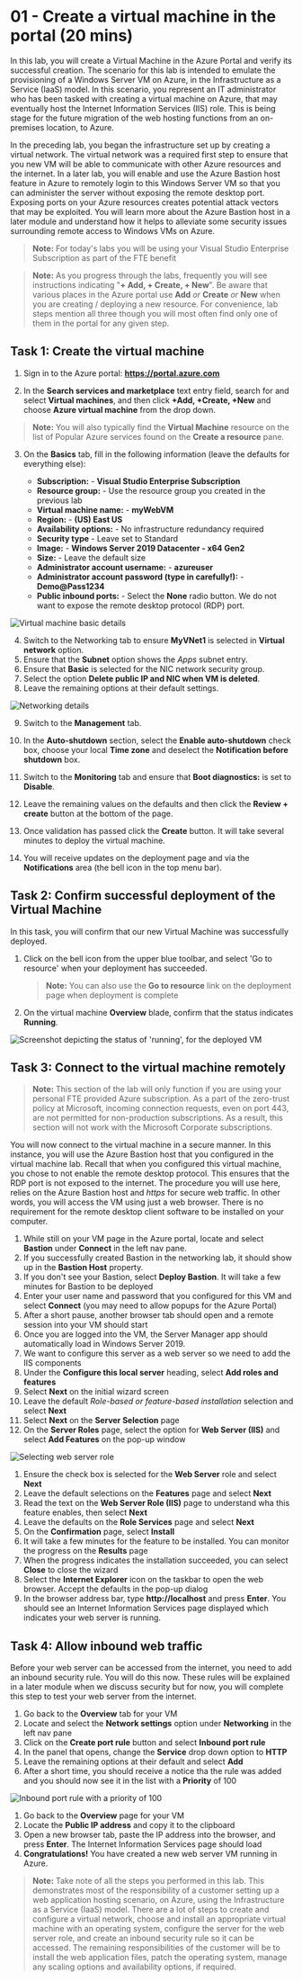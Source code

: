 # 01 - Create a virtual machine in the portal (20 mins)

In this lab, you will create a Virtual Machine in the Azure Portal and verify its successful creation. The scenario for this lab is intended to emulate the provisioning of a Windows Server VM on Azure, in the Infrastructure as a Service (IaaS) model. In this scenario, you represent an IT administrator who has been tasked with creating a virtual machine on Azure, that may eventually host the Internet Information Services (IIS) role. This is being stage for the future migration of the web hosting functions from an on-premises location, to Azure.

In the preceding lab, you began the infrastructure set up by creating a virtual network. The virtual network was a required first step to ensure that you new VM will be able to communicate with other Azure resources and the internet. In a later lab, you will enable and use the Azure Bastion host feature in Azure to remotely login to this Windows Server VM so that you can administer the server without exposing the remote desktop port.  Exposing ports on your Azure resources creates potential attack vectors that may be exploited. You will learn more about the Azure Bastion host in a later module and understand how it helps to alleviate some security issues surrounding remote access to Windows VMs on Azure.

> __Note:__
> For today's labs you will be using your Visual Studio Enterprise Subscription as part of the FTE benefit

> __Note:__
> As you progress through the labs, frequently you will see instructions indicating "**+ Add, + Create, + New**". Be aware that various places in the Azure portal use **Add** *or* **Create** *or* **New** when you are creating / deploying a new resource. For convenience,  lab steps mention all three though you will most often find only one of them in the portal for any given step.

## Task 1: Create the virtual machine 

1. Sign in to the Azure portal: **https://portal.azure.com**

2. In the **Search services and marketplace** text entry field, search for and select **Virtual machines**, and then click **+Add, +Create, +New** and choose **Azure virtual machine** from the drop down.

> __Note:__
> You will also typically find the **Virtual Machine** resource on the list of Popular Azure services found on the **Create a resource** pane.

3. On the **Basics** tab, fill in the following information (leave the defaults for everything else):

    - **Subscription:** - **Visual Studio Enterprise Subscription**
    - **Resource group:** - Use the resource group you created in the previous lab
    - **Virtual machine name:**  - **myWebVM**
    - **Region:** - **(US) East US**
    - **Availability options:**  - No infrastructure redundancy required
    - **Security type** - Leave set to Standard
    - **Image:**  - **Windows Server 2019 Datacenter - x64 Gen2**
    - **Size:**  - Leave the default size
    - **Administrator account username:** - **azureuser** 
    - **Administrator account password (type in carefully!):**  - **Demo@Pass1234**
    - **Public inbound ports:**  - Select the **None** radio button. We do not want to expose the remote desktop protocol (RDP) port.

![Virtual machine basic details](img/vm-basics.png)

4. Switch to the Networking tab to ensure **MyVNet1** is selected in **Virtual network** option.
1. Ensure that the **Subnet** option shows the *Apps* subnet entry.
1. Ensure that **Basic** is selected for the NIC network security group.
1. Select the option **Delete public IP and NIC when VM is deleted**.
1. Leave the remaining options at their default settings.

![Networking details](img/network-details.png)

9. Switch to the **Management** tab.
1. In the **Auto-shutdown** section, select the **Enable auto-shutdown** check box, choose your local **Time zone**  and deselect the **Notification before shutdown** box.

1. Switch to the **Monitoring** tab and ensure that **Boot diagnostics:**  is set to **Disable**.

1. Leave the remaining values on the defaults and then click the **Review + create** button at the bottom of the page.

1. Once validation has passed click the **Create** button. It will take several minutes to deploy the virtual machine.

1. You will receive updates on the deployment page and via the **Notifications** area (the bell icon in the top menu bar).

## Task 2: Confirm successful deployment of the Virtual Machine

In this task, you will confirm that our new Virtual Machine was successfully deployed.

1. Click on the bell icon from the upper blue toolbar, and select 'Go to resource' when your deployment has succeeded.

    > __Note:__  You can also use the **Go to resource** link on the deployment page when deployment is complete

2. On the virtual machine **Overview** blade, confirm that the status indicates **Running**.

![Screenshot depicting the status of 'running', for the deployed VM](img/running-vm.png)

## Task 3: Connect to the virtual machine remotely

> __Note:__ This section of the lab will only function if you are using your personal FTE provided Azure subscription. As a part of the zero-trust policy at Microsoft, incoming connection requests, even on port 443, are not permitted for non-production subscriptions. As a result, this section will not work with the Microsoft Corporate subscriptions.

You will now connect to the virtual machine in a secure manner. In this instance, you will use the Azure Bastion host that you configured in the virtual machine lab. Recall that when you configured this virtual machine, you chose to not enable the remote desktop protocol. This ensures that the RDP port is not exposed to the internet. The procedure you will use here, relies on the Azure Bastion host and *https* for secure web traffic. In other words, you will access the VM using just a web browser. There is no requirement for the remote desktop client software to be installed on your computer.

1. While still on your VM page in the Azure portal, locate and select **Bastion** under **Connect** in the left nav pane.
1. If you successfully created Bastion in the networking lab, it should show up in the **Bastion Host** property.
1. If you don't see your Bastion, select **Deploy Bastion**. It will take a few minutes for Bastion to be deployed
1. Enter your user name and password that you configured for this VM and select **Connect** (you may need to allow popups for the Azure Portal)
1. After a short pause, another browser tab should open and a remote session into your VM should start
1. Once you are logged into the VM, the Server Manager app should automatically load in Windows Server 2019.
1. We want to configure this server as a web server so we need to add the IIS components
1. Under the **Configure this local server** heading, select **Add roles and features**
1. Select **Next** on the initial wizard screen
1. Leave the default *Role-based or feature-based installation* selection and select **Next**
1. Select **Next** on the **Server Selection** page
1. On the **Server Roles** page, select the option for **Web Server (IIS)** and select **Add Features** on the pop-up window

![Selecting web server role](img/web-server.png)

1. Ensure the check box is selected for the **Web Server** role and select **Next**
1. Leave the default selections on the **Features** page and select **Next**
1. Read the text on the **Web Server Role (IIS)** page to understand wha this feature enables, then select **Next**
1. Leave the defaults on the **Role Services** page and select **Next**
1. On the **Confirmation** page, select **Install**
1. It will take a few minutes for the feature to be installed. You can monitor the progress on the **Results** page
1. When the progress indicates the installation succeeded, you can select **Close** to close the wizard
1. Select the **Internet Explorer** icon on the taskbar to open the web browser. Accept the defaults in the pop-up dialog
1. In the browser address bar, type **http://localhost** and press **Enter**. You should see an Internet Information Services page displayed which indicates your web server is running.

## Task 4: Allow inbound web traffic

Before your web server can be accessed from the internet, you need to add an inbound security rule. You will do this now. These rules will be explained in a later module when we discuss security but for now, you will complete this step to test your web server from the internet.

1. Go back to the **Overview** tab for your VM
1. Locate and select the **Network settings**  option under **Networking** in the left nav pane
1. Click on the **Create port rule** button and select **Inbound port rule**
1. In the panel that opens, change the **Service** drop down option to **HTTP**
1. Leave the remaining options at their default and select **Add**
1. After a short time, you should receive a notice tha the rule was added and you should now see it in the list with a **Priority** of 100

![Inbound port rule with a priority of 100](img/inbound-rule.png)

1. Go back to the **Overview** page for your VM
1. Locate the **Public IP address** and copy it to the clipboard
1. Open a new browser tab, paste the IP address into the browser, and press **Enter**. The Internet Information Services page should load
1. **Congratulations!** You have created a new web server VM running in Azure.

> __Note:__ Take note of all the steps you performed in this lab. This demonstrates most of the responsibility of a customer setting up a web application hosting scenario, on Azure, using the Infrastructure as a Service (IaaS) model. There are a lot of steps to create and configure a virtual network, choose and install an appropriate virtual machine with an operating system, configure the server for the web server role, and create an inbound security rule so it can be accessed. The remaining responsibilities of the customer will be to install the web application files, patch the operating system, manage any scaling options and availability options, if required.
